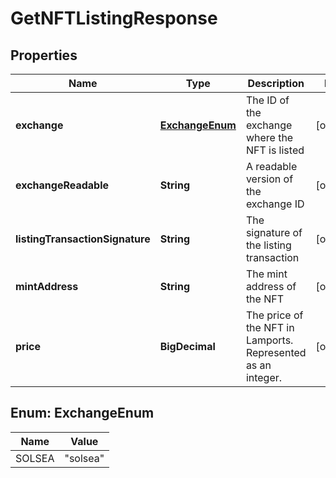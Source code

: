 

# GetNFTListingResponse


## Properties

Name | Type | Description | Notes
------------ | ------------- | ------------- | -------------
**exchange** | [**ExchangeEnum**](#ExchangeEnum) | The ID of the exchange where the NFT is listed  |  [optional]
**exchangeReadable** | **String** | A readable version of the exchange ID  |  [optional]
**listingTransactionSignature** | **String** | The signature of the listing transaction  |  [optional]
**mintAddress** | **String** | The mint address of the NFT  |  [optional]
**price** | **BigDecimal** | The price of the NFT in Lamports. Represented as an integer. |  [optional]



## Enum: ExchangeEnum

Name | Value
---- | -----
SOLSEA | &quot;solsea&quot;



